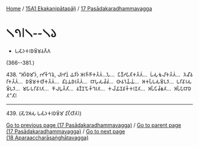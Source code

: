 
[Home](/) / [15A1 Ekakanipātapāḷi](...md) / [17 Pasādakaradhammavagga](../15A1/17.md)

# 𑁧𑁭𑁇𑁧--𑁧𑁬

* 𑀧𑀲𑀸𑀤𑀓𑀭𑀥𑀫𑁆𑀫𑀯𑀕𑁆𑀕

(366--381.)

438\. “𑀅𑀤𑁆𑀥𑀫𑀺𑀤𑀁, 𑀪𑀺𑀓𑁆𑀔𑀯𑁂, 𑀮𑀸𑀪𑀸𑀦𑀁 𑀬𑀤𑀺𑀤𑀁 𑀆𑀭𑀜𑁆𑀜𑀺𑀓𑀢𑁆𑀢𑀁…𑀧𑁂…  𑀧𑀺𑀡𑁆𑀟𑀧𑀸𑀢𑀺𑀓𑀢𑁆𑀢𑀁…  𑀧𑀁𑀲𑀼𑀓𑀽𑀮𑀺𑀓𑀢𑁆𑀢𑀁…  𑀢𑁂𑀘𑀻𑀯𑀭𑀺𑀓𑀢𑁆𑀢𑀁…  𑀥𑀫𑁆𑀫𑀓𑀣𑀺𑀓𑀢𑁆𑀢𑀁…  𑀯𑀺𑀦𑀬𑀥𑀭𑀢𑁆𑀢𑀁…  𑀩𑀸𑀳𑀼𑀲𑀘𑁆𑀘𑀁…  𑀣𑀸𑀯𑀭𑁂𑀬𑁆𑀬𑀁…  𑀆𑀓𑀧𑁆𑀧𑀲𑀫𑁆𑀧𑀤𑀸…  𑀧𑀭𑀺𑀯𑀸𑀭𑀲𑀫𑁆𑀧𑀤𑀸…  𑀫𑀳𑀸𑀧𑀭𑀺𑀯𑀸𑀭𑀢𑀸…  𑀓𑁄𑀮𑀧𑀼𑀢𑁆𑀢𑀺…  𑀯𑀡𑁆𑀡𑀧𑁄𑀓𑁆𑀔𑀭𑀢𑀸…  𑀓𑀮𑁆𑀬𑀸𑀡𑀯𑀸𑀓𑁆𑀓𑀭𑀡𑀢𑀸…  𑀅𑀧𑁆𑀧𑀺𑀘𑁆𑀙𑀢𑀸…  𑀅𑀧𑁆𑀧𑀸𑀩𑀸𑀥𑀢𑀸”𑀢𑀺𑁇

---

439\. (𑀲𑁄𑀍𑀅𑀲 𑀧𑀲𑀸𑀤𑀓𑀭𑀥𑀫𑁆𑀫𑀸 𑀦𑀺𑀝𑁆𑀞𑀺𑀢𑀸𑁇)



[Go to previous page (17 Pasādakaradhammavagga)](../15A1/17.md) / [Go to parent page (17 Pasādakaradhammavagga)](../15A1/17.md) / [Go to next page (18 Aparaaccharāsaṅghātavagga)](../18.md)


